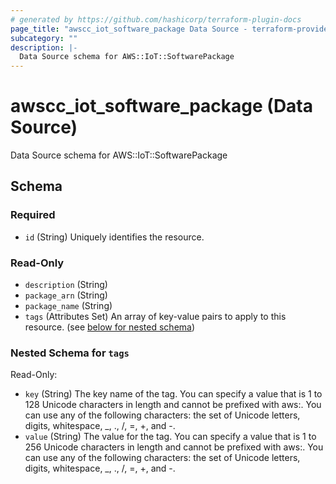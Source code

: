 ```yaml
---
# generated by https://github.com/hashicorp/terraform-plugin-docs
page_title: "awscc_iot_software_package Data Source - terraform-provider-awscc"
subcategory: ""
description: |-
  Data Source schema for AWS::IoT::SoftwarePackage
---
```


# awscc_iot_software_package (Data Source)

Data Source schema for AWS::IoT::SoftwarePackage



<!-- schema generated by tfplugindocs -->
## Schema

### Required

- `id` (String) Uniquely identifies the resource.

### Read-Only

- `description` (String)
- `package_arn` (String)
- `package_name` (String)
- `tags` (Attributes Set) An array of key-value pairs to apply to this resource. (see [below for nested schema](#nestedatt--tags))

<a id="nestedatt--tags"></a>
### Nested Schema for `tags`

Read-Only:

- `key` (String) The key name of the tag. You can specify a value that is 1 to 128 Unicode characters in length and cannot be prefixed with aws:. You can use any of the following characters: the set of Unicode letters, digits, whitespace, _, ., /, =, +, and -.
- `value` (String) The value for the tag. You can specify a value that is 1 to 256 Unicode characters in length and cannot be prefixed with aws:. You can use any of the following characters: the set of Unicode letters, digits, whitespace, _, ., /, =, +, and -.
